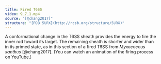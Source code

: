 ```yaml
---
title: Fired T6SS
video: 9_7_1.mp4
source: "[@chang2017]"
structure: "[PDB 5URX](http://rcsb.org/structure/5URX)"
---
```


A conformational change in the T6SS sheath provides the energy to fire the inner rod toward its target. The remaining sheath is shorter and wider than in its primed state, as in this section of a fired T6SS from *Myxococcus xanthus* [@chang2017]. (You can watch an animation of the firing process on [YouTube](https://youtu.be/Xk7rxv6HtKo).)
